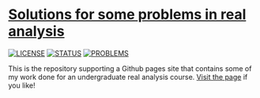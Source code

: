 # [Solutions for some problems in real analysis][1]

[![LICENSE](https://img.shields.io/badge/license-BY--SA-blue.svg)](https://github.com/bazooka2th/real-analysis/blob/master/LICENSE.md)
[![STATUS](https://img.shields.io/badge/status-in%20progress-orange.svg "still working on it!")][1]
[![PROBLEMS](https://img.shields.io/badge/problems%20completed-0-red.svg "no problems done yet :(")][1]

This is the repository supporting a Github pages site that contains some of my work done for an undergraduate real analysis course. [Visit the page][1] if you like!

[1]: https://bazooka2th.github.io/real-analysis/
